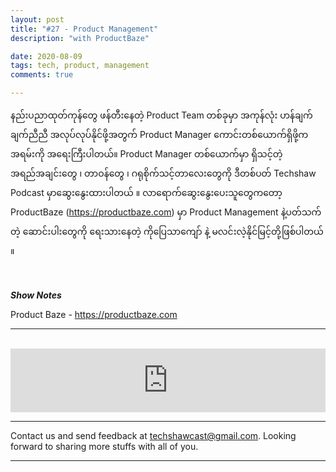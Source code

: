 ```yaml
---
layout: post
title: "#27 - Product Management"
description: "with ProductBaze"

date: 2020-08-09
tags: tech, product, management
comments: true

--- 
```


နည်းပညာထုတ်ကုန်‌တွေ ဖန်တီးနေတဲ့ Product Team တစ်ခုမှာ အကုန်လုံး ဟန်ချက်ချက်ညီညီ အလုပ်လုပ်နိုင်ဖို့အတွက် Product Manager ကောင်းတစ်ယောက်ရှိဖို့က အရမ်းကို အရေးကြီးပါတယ်။ Product Manager တစ်ယောက်မှာ ရှိသင့်တဲ့ အရည်အချင်းတွေ ၊ တာဝန်တွေ ၊ ဂရုစိုက်သင့်တာလေးတွေကို ဒီတစ်ပတ် Techshaw Podcast မှာဆွေးနွေးထားပါတယ် ။ လာရောက်ဆွေးနွေးပေးသူတွေကတော့ ProductBaze (https://productbaze.com) မှာ Product Management နဲ့ပတ်သက်တဲ့ ဆောင်းပါးတွေကို ရေးသားနေတဲ့ ကိုပြေသာကျော် နဲ့ မလင်းလဲ့နိုင်မြင့်တို့ဖြစ်ပါတယ် ။ 


<br/>

<p><em><strong>Show Notes</strong></em></p>
<p>Product Baze - <a href="https://productbaze.com">https://productbaze.com</a></p>

***


<br/>

<iframe src="https://anchor.fm/techshaw/embed/episodes/Product-Management-with-ProductBaze-ehq50f" height="102px" width="100%" frameborder="0" scrolling="no"></iframe>

***



Contact us and send feedback at [techshawcast@gmail.com](mailto:techshawcast@gmail.com). Looking forward to sharing more stuffs with all of you.

---